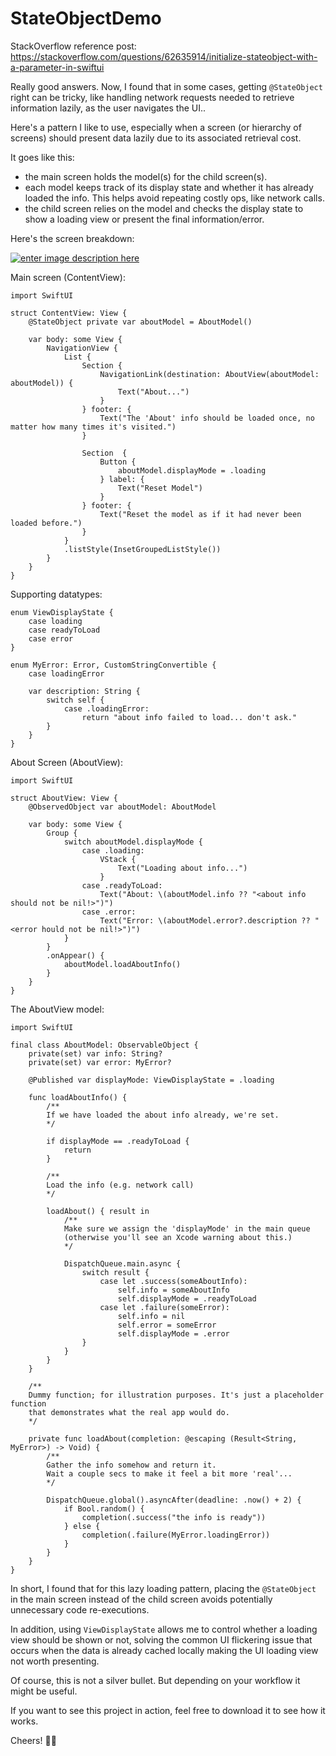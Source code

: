 # StateObjectDemo

StackOverflow reference post: https://stackoverflow.com/questions/62635914/initialize-stateobject-with-a-parameter-in-swiftui

Really good answers. Now, I found that in some cases, getting `@StateObject` right can be tricky, like handling network requests needed to retrieve information lazily, as the user navigates the UI..

Here's a pattern I like to use, especially when a screen (or hierarchy of screens) should present data lazily due to its associated retrieval cost.

It goes like this:

- the main screen holds the model(s) for the child screen(s).
- each model keeps track of its display state and whether it has already loaded the info. This helps avoid repeating costly ops, like network calls.
- the child screen relies on the model and checks the display state to show a loading view or present the final information/error.

Here's the screen breakdown:

[![enter image description here][1]][1]

Main screen (ContentView):

    import SwiftUI

    struct ContentView: View {
        @StateObject private var aboutModel = AboutModel()
        
        var body: some View {
            NavigationView {
                List {
                    Section {
                        NavigationLink(destination: AboutView(aboutModel: aboutModel)) {
                            Text("About...")
                        }
                    } footer: {
                        Text("The 'About' info should be loaded once, no matter how many times it's visited.")
                    }
                    
                    Section  {
                        Button {
                            aboutModel.displayMode = .loading
                        } label: {
                            Text("Reset Model")
                        }
                    } footer: {
                        Text("Reset the model as if it had never been loaded before.")
                    }
                }
                .listStyle(InsetGroupedListStyle())
            }
        }
    }

Supporting datatypes:

    enum ViewDisplayState {
        case loading
        case readyToLoad
        case error
    }
    
    enum MyError: Error, CustomStringConvertible {
        case loadingError
        
        var description: String {
            switch self {
                case .loadingError:
                    return "about info failed to load... don't ask."
            }
        }
    }

About Screen (AboutView):

    import SwiftUI

    struct AboutView: View {
        @ObservedObject var aboutModel: AboutModel
        
        var body: some View {
            Group {
                switch aboutModel.displayMode {
                    case .loading:
                        VStack {
                            Text("Loading about info...")
                        }
                    case .readyToLoad:
                        Text("About: \(aboutModel.info ?? "<about info should not be nil!>")")
                    case .error:
                        Text("Error: \(aboutModel.error?.description ?? "<error hould not be nil!>")")
                }
            }
            .onAppear() {
                aboutModel.loadAboutInfo()
            }
        }
    }

The AboutView model:

    import SwiftUI
    
    final class AboutModel: ObservableObject {
        private(set) var info: String?
        private(set) var error: MyError?
        
        @Published var displayMode: ViewDisplayState = .loading
        
        func loadAboutInfo() {
            /**
            If we have loaded the about info already, we're set.
            */
            
            if displayMode == .readyToLoad {
                return
            }
            
            /**
            Load the info (e.g. network call)
            */
            
            loadAbout() { result in
                /**
                Make sure we assign the 'displayMode' in the main queue
                (otherwise you'll see an Xcode warning about this.)
                */
                
                DispatchQueue.main.async {
                    switch result {
                        case let .success(someAboutInfo):
                            self.info = someAboutInfo
                            self.displayMode = .readyToLoad
                        case let .failure(someError):
                            self.info = nil
                            self.error = someError
                            self.displayMode = .error
                    }
                }
            }
        }
        
        /**
        Dummy function; for illustration purposes. It's just a placeholder function
        that demonstrates what the real app would do.
        */
        
        private func loadAbout(completion: @escaping (Result<String, MyError>) -> Void) {
            /**
            Gather the info somehow and return it.
            Wait a couple secs to make it feel a bit more 'real'...
            */
            
            DispatchQueue.global().asyncAfter(deadline: .now() + 2) {
                if Bool.random() {
                    completion(.success("the info is ready"))
                } else {
                    completion(.failure(MyError.loadingError))
                }
            }
        }
    }


  [1]: https://i.stack.imgur.com/jAmFm.png

In short, I found that for this lazy loading pattern, placing the `@StateObject` in the main screen instead of the child screen avoids potentially unnecessary code re-executions.

In addition, using `ViewDisplayState` allows me to control whether a loading view should be shown or not, solving the common UI flickering issue that occurs when the data is already cached locally making the UI loading view not worth presenting.

Of course, this is not a silver bullet. But depending on your workflow it might be useful.

If you want to see this project in action, feel free to download it to see how it works.

Cheers! 🤙🏻
